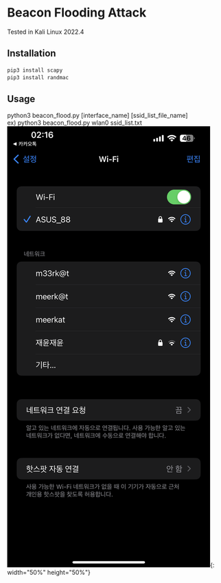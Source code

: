 # Beacon Flooding Attack
Tested in Kali Linux 2022.4  

## Installation
```sh
pip3 install scapy
pip3 install randmac
```

## Usage
python3 beacon_flood.py [interface_name] [ssid_list_file_name]  
ex) python3 beacon_flood.py wlan0 ssid_list.txt  
![beacon_flood](./beacon_flood.png){: width="50%" height="50%"}
